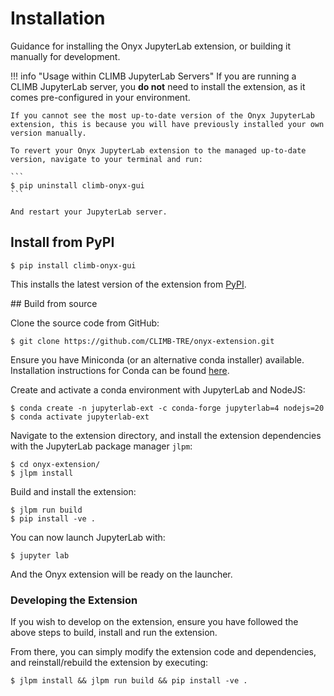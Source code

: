 # Installation

Guidance for installing the Onyx JupyterLab extension, or building it manually for development.

!!! info "Usage within CLIMB JupyterLab Servers"
    If you are running a CLIMB JupyterLab server, you **do not** need to install the extension, as it comes pre-configured in your environment.

    If you cannot see the most up-to-date version of the Onyx JupyterLab extension, this is because you will have previously installed your own version manually.

    To revert your Onyx JupyterLab extension to the managed up-to-date version, navigate to your terminal and run:

    ```
    $ pip uninstall climb-onyx-gui
    ```

    And restart your JupyterLab server.

## Install from PyPI

```
$ pip install climb-onyx-gui
```

This installs the latest version of the extension from [PyPI](https://pypi.org/project/climb-onyx-gui/).

## Build from source

Clone the source code from GitHub:

```
$ git clone https://github.com/CLIMB-TRE/onyx-extension.git
```

Ensure you have Miniconda (or an alternative conda installer) available. Installation instructions for Conda can be found [here](https://docs.conda.io/projects/conda/en/latest/user-guide/install/index.html).

Create and activate a conda environment with JupyterLab and NodeJS:

```
$ conda create -n jupyterlab-ext -c conda-forge jupyterlab=4 nodejs=20
$ conda activate jupyterlab-ext
```

Navigate to the extension directory, and install the extension dependencies with the JupyterLab package manager `jlpm`:

```
$ cd onyx-extension/
$ jlpm install
```

Build and install the extension:

```
$ jlpm run build
$ pip install -ve .
```

You can now launch JupyterLab with:

```
$ jupyter lab
```

And the Onyx extension will be ready on the launcher.

### Developing the Extension

If you wish to develop on the extension, ensure you have followed the above steps to build, install and run the extension.

From there, you can simply modify the extension code and dependencies, and reinstall/rebuild the extension by executing:

```
$ jlpm install && jlpm run build && pip install -ve .
```
